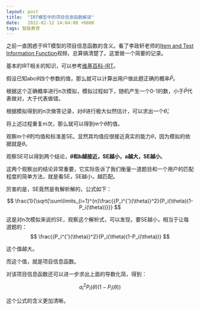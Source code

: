 ```yaml
---
layout: post
title:  "IRT模型中的项目信息函数解读"
date:   2022-02-12 14:04:08 +0800
tags: 智能教育
---
```


之前一直困惑于IRT模型的项目信息函数的含义。看了李政轩老师的[Item and Test Information Function](https://www.youtube.com/watch?v=VBoZ3bVapbw)视频，总算搞清楚了。这里做一个简要的记录。

基本的IRT相关的知识，可以参考[维基百科-IRT](https://zh.wikipedia.org/wiki/%E9%A1%B9%E7%9B%AE%E5%8F%8D%E5%BA%94%E7%90%86%E8%AE%BA)。


假设已知abc$\theta$四个参数的值，那么就可以计算出用户做此题正确的概率$\bar{P}$。

根据这个正确概率进行n次模拟，模拟过程如下，随机产生一个0-1的数，小于$\bar{P}$代表做对，大于代表做错。

根据模拟得到的n次做答记录，对$\theta$进行极大似然估计，可以求出一个$\hat{\theta}$。

将上述过程重复m次，那么就可以得到m个$\hat{\theta}$的值。

观察m个$\hat{\theta}$的均值和标准差SE。显然其均值应很接近真实的能力$\theta$，因为模拟的依据就是$\theta$。

观察SE可以得到两个结论，**$\theta$和b越接近，SE越小，a越大，SE越小**。

这两个观察出的结论非常重要，它实际告诉了我们衡量一道题目和一个用户的匹配程度的简单方法，就是看SE，SE越小，越匹配。

厉害的是，SE竟然是有解析解的，公式如下：

$$
\frac{1}{\sqrt{\sum\limits_{i=1}^{n}\frac{{P_i^{'}(\theta)}^2}{P_i(\theta)(1-P_i(\theta))}}}
$$

这是对n次模拟来说的SE，观察这个解析式，可以发现，要SE越小，相当于让每道题的：
$$
\frac{{P_i^{'}(\theta)}^2}{P_i(\theta)(1-P_i(\theta))}
$$

这个值越大。

而这个值，就是项目信息函数。

对该项目信息函数还可以进一步求出上面的导数化简，得到：

$$
a_i^2P_i(\theta)(1-P_i(\theta))
$$

这个公式的含义更加清晰。







